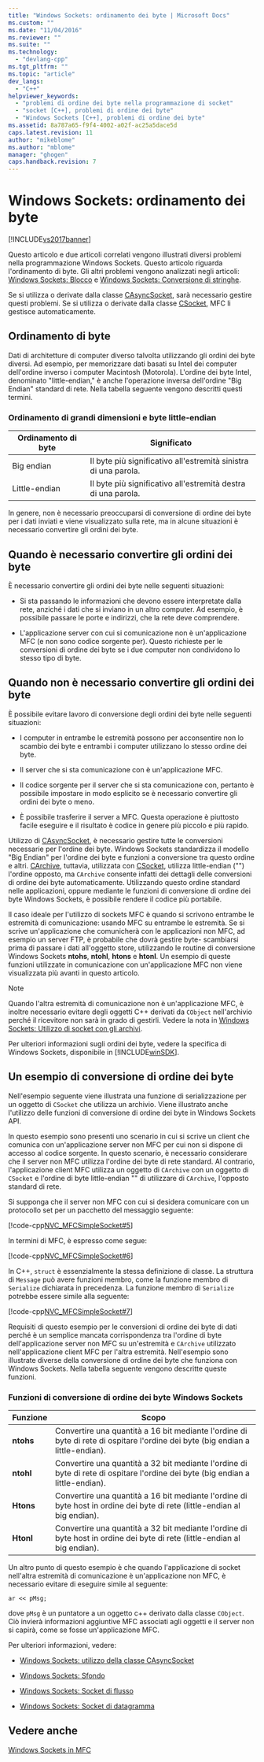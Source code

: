 ```yaml
---
title: "Windows Sockets: ordinamento dei byte | Microsoft Docs"
ms.custom: ""
ms.date: "11/04/2016"
ms.reviewer: ""
ms.suite: ""
ms.technology: 
  - "devlang-cpp"
ms.tgt_pltfrm: ""
ms.topic: "article"
dev_langs: 
  - "C++"
helpviewer_keywords: 
  - "problemi di ordine dei byte nella programmazione di socket"
  - "socket [C++], problemi di ordine dei byte"
  - "Windows Sockets [C++], problemi di ordine dei byte"
ms.assetid: 8a787a65-f9f4-4002-a02f-ac25a5dace5d
caps.latest.revision: 11
author: "mikeblome"
ms.author: "mblome"
manager: "ghogen"
caps.handback.revision: 7
---
```

# Windows Sockets: ordinamento dei byte
[!INCLUDE[vs2017banner](../assembler/inline/includes/vs2017banner.md)]

Questo articolo e due articoli correlati vengono illustrati diversi problemi nella programmazione Windows Sockets.  Questo articolo riguarda l'ordinamento di byte.  Gli altri problemi vengono analizzati negli articoli: [Windows Sockets: Blocco](../mfc/windows-sockets-blocking.md) e [Windows Sockets: Conversione di stringhe](../mfc/windows-sockets-converting-strings.md).  
  
 Se si utilizza o derivate dalla classe [CAsyncSocket](../mfc/reference/casyncsocket-class.md), sarà necessario gestire questi problemi.  Se si utilizza o derivate dalla classe [CSocket](../mfc/reference/csocket-class.md), MFC li gestisce automaticamente.  
  
## Ordinamento di byte  
 Dati di architetture di computer diverso talvolta utilizzando gli ordini dei byte diversi.  Ad esempio, per memorizzare dati basati su Intel dei computer dell'ordine inverso i computer Macintosh \(Motorola\).  L'ordine dei byte Intel, denominato "little\-endian," è anche l'operazione inversa dell'ordine "Big Endian" standard di rete.  Nella tabella seguente vengono descritti questi termini.  
  
### Ordinamento di grandi dimensioni e byte little\-endian  
  
|Ordinamento di byte|Significato|  
|-------------------------|-----------------|  
|Big endian|Il byte più significativo all'estremità sinistra di una parola.|  
|Little\-endian|Il byte più significativo all'estremità destra di una parola.|  
  
 In genere, non è necessario preoccuparsi di conversione di ordine dei byte per i dati inviati e viene visualizzato sulla rete, ma in alcune situazioni è necessario convertire gli ordini dei byte.  
  
## Quando è necessario convertire gli ordini dei byte  
 È necessario convertire gli ordini dei byte nelle seguenti situazioni:  
  
-   Si sta passando le informazioni che devono essere interpretate dalla rete, anziché i dati che si inviano in un altro computer.  Ad esempio, è possibile passare le porte e indirizzi, che la rete deve comprendere.  
  
-   L'applicazione server con cui si comunicazione non è un'applicazione MFC \(e non sono codice sorgente per\).  Questo richieste per le conversioni di ordine dei byte se i due computer non condividono lo stesso tipo di byte.  
  
## Quando non è necessario convertire gli ordini dei byte  
 È possibile evitare lavoro di conversione degli ordini dei byte nelle seguenti situazioni:  
  
-   I computer in entrambe le estremità possono per acconsentire non lo scambio dei byte e entrambi i computer utilizzano lo stesso ordine dei byte.  
  
-   Il server che si sta comunicazione con è un'applicazione MFC.  
  
-   Il codice sorgente per il server che si sta comunicazione con, pertanto è possibile impostare in modo esplicito se è necessario convertire gli ordini dei byte o meno.  
  
-   È possibile trasferire il server a MFC.  Questa operazione è piuttosto facile eseguire e il risultato è codice in genere più piccolo e più rapido.  
  
 Utilizzo di [CAsyncSocket](../mfc/reference/casyncsocket-class.md), è necessario gestire tutte le conversioni necessarie per l'ordine dei byte.  Windows Sockets standardizza il modello "Big Endian" per l'ordine dei byte e funzioni a conversione tra questo ordine e altri.  [CArchive](../mfc/reference/carchive-class.md), tuttavia, utilizzata con [CSocket](../mfc/reference/csocket-class.md), utilizza little\-endian \(""\) l'ordine opposto, ma `CArchive` consente infatti dei dettagli delle conversioni di ordine dei byte automaticamente.  Utilizzando questo ordine standard nelle applicazioni, oppure mediante le funzioni di conversione di ordine dei byte Windows Sockets, è possibile rendere il codice più portabile.  
  
 Il caso ideale per l'utilizzo di sockets MFC è quando si scrivono entrambe le estremità di comunicazione: usando MFC su entrambe le estremità.  Se si scrive un'applicazione che comunicherà con le applicazioni non MFC, ad esempio un server FTP, è probabile che dovrà gestire byte\- scambiarsi prima di passare i dati all'oggetto store, utilizzando le routine di conversione Windows Sockets **ntohs**, **ntohl**, **htons** e **htonl**.  Un esempio di queste funzioni utilizzate in comunicazione con un'applicazione MFC non viene visualizzata più avanti in questo articolo.  
  
> [!NOTE]
>  Quando l'altra estremità di comunicazione non è un'applicazione MFC, è inoltre necessario evitare degli oggetti C\+\+ derivati da `CObject` nell'archivio perché il ricevitore non sarà in grado di gestirli.  Vedere la nota in [Windows Sockets: Utilizzo di socket con gli archivi](../mfc/windows-sockets-using-sockets-with-archives.md).  
  
 Per ulteriori informazioni sugli ordini dei byte, vedere la specifica di Windows Sockets, disponibile in [!INCLUDE[winSDK](../atl/includes/winsdk_md.md)].  
  
## Un esempio di conversione di ordine dei byte  
 Nell'esempio seguente viene illustrata una funzione di serializzazione per un oggetto di `CSocket` che utilizza un archivio.  Viene illustrato anche l'utilizzo delle funzioni di conversione di ordine dei byte in Windows Sockets API.  
  
 In questo esempio sono presenti uno scenario in cui si scrive un client che comunica con un'applicazione server non MFC per cui non si dispone di accesso al codice sorgente.  In questo scenario, è necessario considerare che il server non MFC utilizza l'ordine dei byte di rete standard.  Al contrario, l'applicazione client MFC utilizza un oggetto di `CArchive` con un oggetto di `CSocket` e l'ordine di byte little\-endian "" di utilizzare di `CArchive`, l'opposto standard di rete.  
  
 Si supponga che il server non MFC con cui si desidera comunicare con un protocollo set per un pacchetto del messaggio seguente:  
  
 [!code-cpp[NVC_MFCSimpleSocket#5](../mfc/codesnippet/CPP/windows-sockets-byte-ordering_1.cpp)]  
  
 In termini di MFC, è espresso come segue:  
  
 [!code-cpp[NVC_MFCSimpleSocket#6](../mfc/codesnippet/CPP/windows-sockets-byte-ordering_2.cpp)]  
  
 In C\+\+, `struct` è essenzialmente la stessa definizione di classe.  La struttura di `Message` può avere funzioni membro, come la funzione membro di `Serialize` dichiarata in precedenza.  La funzione membro di `Serialize` potrebbe essere simile alla seguente:  
  
 [!code-cpp[NVC_MFCSimpleSocket#7](../mfc/codesnippet/CPP/windows-sockets-byte-ordering_3.cpp)]  
  
 Requisiti di questo esempio per le conversioni di ordine dei byte di dati perché è un semplice mancata corrispondenza tra l'ordine di byte dell'applicazione server non MFC su un'estremità e `CArchive` utilizzato nell'applicazione client MFC per l'altra estremità.  Nell'esempio sono illustrate diverse della conversione di ordine dei byte che funziona con Windows Sockets.  Nella tabella seguente vengono descritte queste funzioni.  
  
### Funzioni di conversione di ordine dei byte Windows Sockets  
  
|Funzione|Scopo|  
|--------------|-----------|  
|**ntohs**|Convertire una quantità a 16 bit mediante l'ordine di byte di rete di ospitare l'ordine dei byte \(big endian a little\-endian\).|  
|**ntohl**|Convertire una quantità a 32 bit mediante l'ordine di byte di rete di ospitare l'ordine dei byte \(big endian a little\-endian\).|  
|**Htons**|Convertire una quantità a 16 bit mediante l'ordine di byte host in ordine dei byte di rete \(little\-endian al big endian\).|  
|**Htonl**|Convertire una quantità a 32 bit mediante l'ordine di byte host in ordine dei byte di rete \(little\-endian al big endian\).|  
  
 Un altro punto di questo esempio è che quando l'applicazione di socket nell'altra estremità di comunicazione è un'applicazione non MFC, è necessario evitare di eseguire simile al seguente:  
  
 `ar << pMsg;`  
  
 dove `pMsg` è un puntatore a un oggetto c\+\+ derivato dalla classe `CObject`.  Ciò invierà informazioni aggiuntive MFC associati agli oggetti e il server non si capirà, come se fosse un'applicazione MFC.  
  
 Per ulteriori informazioni, vedere:  
  
-   [Windows Sockets: utilizzo della classe CAsyncSocket](../mfc/windows-sockets-using-class-casyncsocket.md)  
  
-   [Windows Sockets: Sfondo](../mfc/windows-sockets-background.md)  
  
-   [Windows Sockets: Socket di flusso](../mfc/windows-sockets-stream-sockets.md)  
  
-   [Windows Sockets: Socket di datagramma](../mfc/windows-sockets-datagram-sockets.md)  
  
## Vedere anche  
 [Windows Sockets in MFC](../mfc/windows-sockets-in-mfc.md)